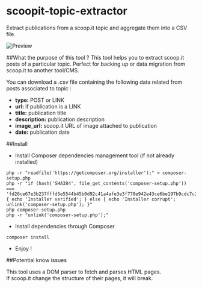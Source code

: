 # scoopit-topic-extractor
Extract publications from a scoop.it topic and aggregate them into a CSV file.

![Preview](../master/preview.png?raw=true)

##What the purpose of this tool ?
This tool helps you to extract scoop.it posts of a particular topic. Perfect for backing up or data migration from scoop.it to another tool/CMS.

You can download a .csv file containing the following data related from posts associated to topic :
- **type:** POST or LINK
- **url:** if publication is a LINK
- **title:** publication title
- **description:** publication description
- **image_url:** scoop.it URL of image attached to publication
- **date:** publication date

##Install

- Install Composer dependencies management tool (if not already installed)
```
php -r "readfile('https://getcomposer.org/installer');" > composer-setup.php
php -r "if (hash('SHA384', file_get_contents('composer-setup.php')) === 'fd26ce67e3b237fffd5e5544b45b0d92c41a4afe3e3f778e942e43ce6be197b9cdc7c251dcde6e2a52297ea269370680') { echo 'Installer verified'; } else { echo 'Installer corrupt'; unlink('composer-setup.php'); }"
php composer-setup.php
php -r "unlink('composer-setup.php');"
```

- Install dependencies through Composer
```
composer install
```

- Enjoy !

##Potential know issues

This tool uses a DOM parser to fetch and parses HTML pages.   
If scoop.it change the structure of their pages, it will break.

